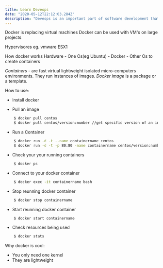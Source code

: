 ```yaml
---
title: Learn Deveops
date: "2020-05-12T22:12:03.284Z"
description: "Deveops is an important part of software development that links software evelopment and production"
---
```


Docker is replacing virtual machines
Docker can be used with VM's on large projects

Hypervisores eg. vmware ESX1

How docker works
Hardware - One Os(eg Ubuntu) - Docker - Other Os to create containers

*Containers* - are fast virtual lightweight isolated micro-computers environments. They run instances of images.
*Docker image* is a package or a template.

How to use:

+ Install docker
  
+ Pull an image
  
```bash
    $ docker pull centos
    $ docker pull centos/version:number //get specific version of an image
```

+ Run a Container
  
```bash
    $ docker run -d -t --name containername centos
    $ docker run -d -t -p 80:80 -name containername centos/version:number //run docker image on your website
```

+ Check your your running containers

```bash
    $ docker ps
```

+ Connect to your docker container

```bash
    $ docker exec -it containername bash
```

+ Stop reunning docker container

```bash
    $ docker stop containername
```

+ Start reunning docker container

```bash
    $ docker start containername
```

+ Check resources being used

```bash
    $ docker stats
```

Why docker is cool:

+ You only need one kernel
+ They are lightweight